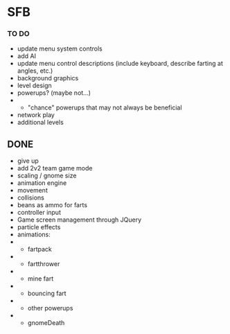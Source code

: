 # SFB #

### TO DO ###
* update menu system controls
* add AI
* update menu control descriptions (include keyboard, describe farting at angles, etc.)
* background graphics
* level design
* powerups? (maybe not...)
* * "chance" powerups that may not always be beneficial
* network play
* additional levels


## DONE ##
* give up
* add 2v2 team game mode
* scaling / gnome size
* animation engine
* movement
* collisions
* beans as ammo for farts
* controller input
* Game screen management through JQuery
* particle effects
* animations:
* * fartpack
* * fartthrower
* * mine fart
* * bouncing fart
* * other powerups
* * gnomeDeath
